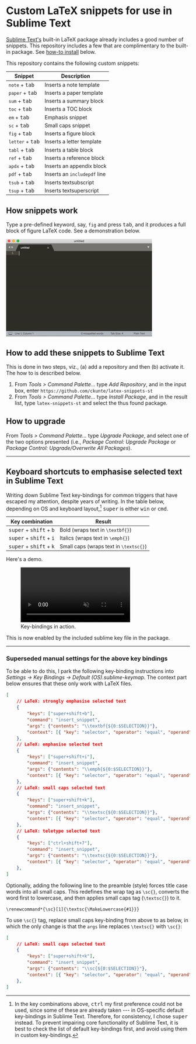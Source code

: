 # Custom LaTeX snippets for use in Sublime Text

[Sublime Text's][st] built-in LaTeX package already includes a good number of snippets. This repository includes a few that are complimentary to the built-in package. See [how-to install](https://github.com/ckunte/latex-snippets-st#how-to-add-these-snippets-to-sublime-text) below.

This repository contains the following custom snippets:

| Snippet                   | Description                  |
| ------------------------- | ---------------------------- |
| `note` + <kbd>tab</kbd>   | Inserts a note template      |
| `paper` + <kbd>tab</kbd>  | Inserts a paper template     |
| `sum` + <kbd>tab</kbd>    | Inserts a summary block      |
| `toc` + <kbd>tab</kbd>    | Inserts a TOC block          |
| `em` + <kbd>tab</kbd>     | Emphasis snippet             |
| `sc` + <kbd>tab</kbd>     | Small caps snippet           |
| `fig` + <kbd>tab</kbd>    | Inserts a figure block       |
| `letter` + <kbd>tab</kbd> | Inserts a letter template    |
| `tabl` + <kbd>tab</kbd>   | Inserts a table block        |
| `ref` + <kbd>tab</kbd>    | Inserts a reference block    |
| `apdx` + <kbd>tab</kbd>   | Inserts an appendix block    |
| `pdf` + <kbd>tab</kbd>    | Inserts an `includepdf` line |
| `tsub` + <kbd>tab</kbd>   | Inserts textsubscript        |
| `tsup` + <kbd>tab</kbd>   | Inserts textsuperscript      |

## How snippets work

Type a pre-defined keyword, say, `fig` and press <kbd>tab</kbd>, and it produces a full block of figure LaTeX code. See a demonstration below.

![Snippets demo in Sublime Text](./st-snippets.gif)

## How to add these snippets to Sublime Text

This is done in two steps, viz., (a) add a repository and then (b) activate it. The how to is described below.

1. From _Tools > Command Palette..._ type _Add Repository_, and in the input box, enter `https://github.com/ckunte/latex-snippets-st`
2. From _Tools > Command Palette..._ type _Install Package_, and in the result list, type `latex-snippets-st` and select the thus found package.

## How to upgrade 

From _Tools > Command Palette..._ type _Upgrade Package_, and select one of the two options presented (i.e., _Package Control: Upgrade Package_ or _Package Control: Upgrade/Overwrite All Packages_).

* * *

## Keyboard shortcuts to emphasise selected text in Sublime Text

Writing down Sublime Text key-bindings for common triggers that have escaped my attention, despite years of writing. In the table below, depending on OS and keyboard layout,[^1] <kbd>super</kbd> is either <kbd>win</kbd> or <kbd>cmd</kbd>.

| Key combination                                    | Result                                     |
| -------------------------------------------------- | ------------------------------------------ |
| <kbd>super</kbd> + <kbd>shift</kbd> + <kbd>b</kbd> | Bold (wraps text in `\textbf{}`)       |
| <kbd>super</kbd> + <kbd>shift</kbd> + <kbd>i</kbd> | Italics (wraps text in `\emph{}`)      |
| <kbd>super</kbd> + <kbd>shift</kbd> + <kbd>k</kbd> | Small caps (wraps text in `\textsc{}`) |

Here's a demo.

<figure>
  <video src="https://user-images.githubusercontent.com/177423/239564730-68db67a9-56de-4265-a4f1-b58290e31ac1.mov" data-canonical-src="https://user-images.githubusercontent.com/177423/239564730-68db67a9-56de-4265-a4f1-b58290e31ac1.mov" controls="controls" muted="muted"></video>
  <figcaption>Key-bindings in action.</figcaption>
</figure>

This is now enabled by the included sublime key file in the package.

* * *

### Superseded manual settings for the above key bindings

To be able to do this, I park the following key-binding instructions into _Settings &rarr; Key Bindings &rarr; Default (OS).sublime-keymap_. The context part below ensures that these only work with LaTeX files.

```json
[
    // LaTeX: strongly emphasise selected text
    { 
        "keys": ["super+shift+b"],
        "command": "insert_snippet",
        "args": {"contents": "\\textbf{${0:$SELECTION}}"},
        "context": [{ "key": "selector", "operator": "equal", "operand": "text.tex.latex" }] 
    },
    // LaTeX: emphasise selected text
    { 
        "keys": ["super+shift+i"],
        "command": "insert_snippet",
        "args": {"contents": "\\emph{${0:$SELECTION}}"},
        "context": [{ "key": "selector", "operator": "equal", "operand": "text.tex.latex" }]
    },
    // LaTeX: small caps selected text
    { 
        "keys": ["super+shift+k"],
        "command": "insert_snippet",
        "args": {"contents": "\\textsc{${0:$SELECTION}}"},
        "context": [{ "key": "selector", "operator": "equal", "operand": "text.tex.latex" }]
    },
    // LaTeX: teletype selected text
    { 
        "keys": ["ctrl+shift+7"],
        "command": "insert_snippet",
        "args": {"contents": "\\textsc{${0:$SELECTION}}"},
        "context": [{ "key": "selector", "operator": "equal", "operand": "text.tex.latex" }]
    },
]
```

Optionally, adding the following line to the preamble (style) forces title case words into all small caps. This redefines the wrap tag as `\sc{}`, converts the word first to lowercase, and then applies small caps tag (`\textsc{}`) to it.

    \renewcommand*{\sc}[1]{\textsc{\MakeLowercase{#1}}}

To use `\sc{}` tag, replace small caps key-binding from above to as below, in which the only change is that the `args` line replaces `\textsc{}` with `\sc{}`:

```json
[
    // LaTeX: small caps selected text
    { 
        "keys": ["super+shift+k"],
        "command": "insert_snippet",
        "args": {"contents": "\\sc{${0:$SELECTION}}"},
        "context": [{ "key": "selector", "operator": "equal", "operand": "text.tex.latex" }]
    },
]
```
[^1]: In the key combinations above, <kbd>ctrl</kbd> my first preference could not be used, since some of these are already taken --- in OS-specific default key-bindings in Sublime Text. Therefore, for consistency, I chose <kbd>super</kbd> instead. To prevent impairing core functionality of Sublime Text, it is best to check the list of default key-bindings first, and avoid using them in custom key-bindings.

[lp]: https://github.com/ckunte/latex-snippets-st "Custom LaTeX snippets for use in Sublime Text by ckunte."
[st]: https://www.sublimetext.com "Text editing done right."
